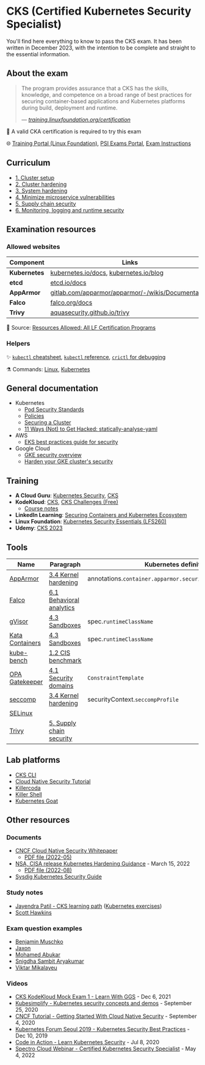 #  CKS (Certified Kubernetes Security Specialist)

You'll find here everything to know to pass the CKS exam. It has been written in December 2023, with the intention to be complete and straight to the essential information.

## About the exam

> The program provides assurance that a CKS has the skills, knowledge, and competence on a broad range of best practices for securing container-based applications and Kubernetes platforms during build, deployment and runtime.
>
> &mdash; <cite>[training.linuxfoundation.org/certification](https://training.linuxfoundation.org/certification/certified-kubernetes-security-specialist/)</cite>

🚩 A valid CKA certification is required to try this exam

🌐 [Training Portal (Linux Foundation)](https://trainingportal.linuxfoundation.org/learn/dashboard), [PSI Exams Portal](https://test-takers.psiexams.com/linux/manage/my-tests), [Exam Instructions](https://docs.linuxfoundation.org/tc-docs/certification/important-instructions-cks)

## Curriculum

* [1. Cluster setup](1-cluster-setup.md)
* [2. Cluster hardening](2-cluster-hardening.md)
* [3. System hardening](3-system-hardening.md)
* [4. Minimize microservice vulnerabilities](4-minimize-microservice-vulnerabilities.md)
* [5. Supply chain security](5-supply-chain-security.md)
* [6. Monitoring, logging and runtime security](6-monitoring-logging-runtime-security.md)

## Examination resources

### Allowed websites

Component      | Links
---------------|-----------------------------------------------------------------------------------------------------------------
**Kubernetes** | [kubernetes.io/docs](https://kubernetes.io/docs/), [kubernetes.io/blog](https://kubernetes.io/blog/)
**etcd**       | [etcd.io/docs](https://etcd.io/docs/)
**AppArmor**   | [gitlab.com/apparmor/apparmor/-/wikis/Documentation](https://gitlab.com/apparmor/apparmor/-/wikis/Documentation)
**Falco**      | [falco.org/docs](https://falco.org/docs/)
**Trivy**      | [aquasecurity.github.io/trivy](https://aquasecurity.github.io/trivy/)

📌 Source: [Resources Allowed: All LF Certification Programs](https://docs.linuxfoundation.org/tc-docs/certification/certification-resources-allowed#certified-kubernetes-security-specialist-cks)

### Helpers

✨ [`kubectl` cheatsheet](https://kubernetes.io/docs/reference/kubectl/cheatsheet/), [`kubectl` reference](https://kubernetes.io/docs/reference/generated/kubectl/kubectl-commands), [`crictl` for debugging](https://kubernetes.io/docs/tasks/debug/debug-cluster/crictl/)

⚗️ Commands: [Linux](practice/0.1-linux-commands.md), [Kubernetes](practice/0.2-kubernetes-commands.md)

## General documentation

* Kubernetes
  * [Pod Security Standards](https://kubernetes.io/docs/concepts/security/pod-security-standards/)
  * [Policies](https://kubernetes.io/docs/concepts/policy/)
  * [Securing a Cluster](https://kubernetes.io/docs/tasks/administer-cluster/securing-a-cluster/)
  * [11 Ways (Not) to Get Hacked: statically-analyse-yaml](https://kubernetes.io/blog/2018/07/18/11-ways-not-to-get-hacked/)
* AWS
  * [EKS best practices guide for security](https://aws.github.io/aws-eks-best-practices/security/docs/)
* Google Cloud
  * [GKE security overview](https://cloud.google.com/kubernetes-engine/docs/concepts/security-overview)
  * [Harden your GKE cluster's security](https://cloud.google.com/kubernetes-engine/docs/how-to/hardening-your-cluster)

## Training

* **A Cloud Guru**: [Kubernetes Security](https://learn.acloud.guru/course/7d2c29e7-cdb2-4f44-8744-06332f47040e/dashboard), [CKS](https://learn.acloud.guru/course/certified-kubernetes-security-specialist/dashboard)
* **KodeKloud**: [CKS](https://kodekloud.com/courses/certified-kubernetes-security-specialist-cks/), [CKS Challenges (Free)](https://kodekloud.com/courses/certified-kubernetes-security-specialist-cks/)
  * [Course notes](https://github.com/kodekloudhub/certified-kubernetes-security-specialist-cks-course)
* **LinkedIn Learning**: [Securing Containers and Kubernetes Ecosystem](https://www.linkedin.com/learning/securing-containers-and-kubernetes-ecosystem/protect-your-containers-and-kubernetes-ecosystem)
* **Linux Foundation**: [Kubernetes Security Essentials (LFS260)](https://training.linuxfoundation.org/training/kubernetes-security-essentials-lfs260/)
* **Udemy**: [CKS 2023](https://www.udemy.com/course/certified-kubernetes-security-specialist/)

## Tools

Name                                       | Paragraph                                                                                 | Kubernetes definition
-------------------------------------------|-------------------------------------------------------------------------------------------|---------------------------------------------------------------
[AppArmor](tools/apparmor.md)              | [3.4 Kernel hardening](3-system-hardening.md#kernel-hardening)                            | annotations.`container.apparmor.security.beta.kubernetes.io`
[Falco](tools/falco.md)                    | [6.1 Behavioral analytics](6-monitoring-logging-runtime-security.md#behavioral-analytics) | 
[gVisor](tools/gvisor.md)                  | [4.3 Sandboxes](4-minimize-microservice-vulnerabilities.md#sandboxes)                     | spec.`runtimeClassName`
[Kata Containers](tools/katacontainers.md) | [4.3 Sandboxes](4-minimize-microservice-vulnerabilities.md#sandboxes)                     | spec.`runtimeClassName`
[kube-bench](tools/kube-bench.md)          | [1.2 CIS benchmark](1-cluster-setup.md#cis-benchmark)                                     |
[OPA Gatekeeper](tools/opa-gatekeeper.md)  | [4.1 Security domains](4-minimize-microservice-vulnerabilities.md#security-domains)       | `ConstraintTemplate`
[seccomp](tools/seccomp.md)                | [3.4 Kernel hardening](3-system-hardening.md#kernel-hardening)                            | securityContext.`seccompProfile`
[SELinux](tools/selinux.md)                |                                                                                           |
[Trivy](tools/trivy.md)                    | [5. Supply chain security](5-supply-chain-security.md#workload-static-analysis)           |

## Lab platforms

* [CKS CLI](https://cks.kubernetes.tn/)
* [Cloud Native Security Tutorial](https://tutorial.kubernetes-security.info/)
* [Killercoda](https://killercoda.com/killer-shell-cks)
* [Killer Shell](https://github.com/killer-sh/cks-course-environment)
* [Kubernetes Goat](https://madhuakula.com/kubernetes-goat/)

## Other resources

### Documents

* [CNCF Cloud Native Security Whitepaper](https://github.com/cncf/tag-security/tree/main/security-whitepaper)
  * [PDF file (2022-05)](https://github.com/cncf/tag-security/blob/main/security-whitepaper/v2/CNCF_cloud-native-security-whitepaper-May2022-v2.pdf)
* [NSA, CISA release Kubernetes Hardening Guidance](https://www.nsa.gov/Press-Room/News-Highlights/Article/Article/2716980/nsa-cisa-release-kubernetes-hardening-guidance/) - March 15, 2022
  * [PDF file (2022-08)](https://media.defense.gov/2022/Aug/29/2003066362/-1/-1/0/CTR_KUBERNETES_HARDENING_GUIDANCE_1.2_20220829.PDF)
* [Sysdig Kubernetes Security Guide](https://sysdig.com/s-kubernetes-security-guide/)

### Study notes

* [Jayendra Patil - CKS learning path](https://jayendrapatil.com/certified-kubernetes-security-specialist-cks-learning-path/) ([Kubernetes exercises](https://github.com/jayendrapatil/kubernetes-exercises))
* [Scott Hawkins](https://github.com/echoboomer/k8s-cks-notes)

### Exam question examples

* [Benjamin Muschko](https://github.com/bmuschko/cks-crash-course)
* [Jaxon](https://github.com/theJaxon/CKS)
* [Mohamed Abukar](https://github.com/moabukar/CKS-Exercises-Certified-Kubernetes-Security-Specialist)
* [Snigdha Sambit Aryakumar](https://github.com/snigdhasambitak/cks)
* [Viktar Mikalayeu](https://github.com/ViktorUJ/cks/tree/master/tasks/cks/labs)

### Videos

* [CKS KodeKloud Mock Exam 1 - Learn With GGS](https://www.youtube.com/watch?v=7eH7vfT0axA&list=PLglXbBWxN2H9-ATq0ShHVlMWskhRgvdJz) - Dec 6, 2021
* [Kubesimplify - Kubernetes security concepts and demos](https://youtu.be/VjlvS-qiz_U) - September 25, 2020
* [CNCF Tutorial - Getting Started With Cloud Native Security](https://youtu.be/MisS3wSds40) - September 4, 2020
* [Kubernetes Forum Seoul 2019 - Kubernetes Security Best Practices](https://youtu.be/wqsUfvRyYpw) - Dec 10, 2019
* [Code in Action - Learn Kubernetes Security](https://www.youtube.com/playlist?list=PLeLcvrwLe1859Rje9gHrD1KEp4y5OXApB) - Jul 8, 2020
* [Spectro Cloud Webinar - Certified Kubernetes Security Specialist](https://www.youtube.com/watch?v=Qqoe-PbuQcs) - May 4, 2022
